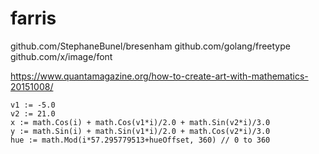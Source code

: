# farris


github.com/StephaneBunel/bresenham
github.com/golang/freetype
github.com/x/image/font

https://www.quantamagazine.org/how-to-create-art-with-mathematics-20151008/


    v1 := -5.0
	v2 := 21.0
	x := math.Cos(i) + math.Cos(v1*i)/2.0 + math.Sin(v2*i)/3.0
	y := math.Sin(i) + math.Sin(v1*i)/2.0 + math.Cos(v2*i)/3.0
    hue := math.Mod(i*57.295779513+hueOffset, 360) // 0 to 360

